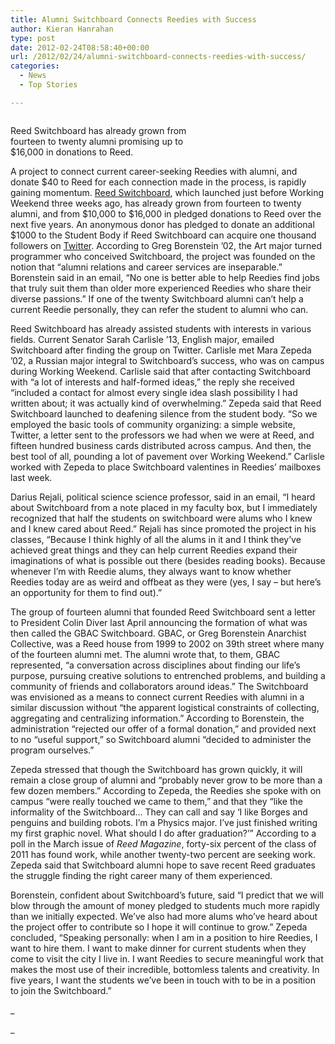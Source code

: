 ```yaml
---
title: Alumni Switchboard Connects Reedies with Success
author: Kieran Hanrahan
type: post
date: 2012-02-24T08:58:40+00:00
url: /2012/02/24/alumni-switchboard-connects-reedies-with-success/
categories:
  - News
  - Top Stories

---
```

<div id="attachment_1338" style="width: 310px" class="wp-caption alignright">
  <a href="http://www.reedquest.org/2012/02/alumni-switchboard-connects-reedies-with-success/reed_switchboard_logo_red/" rel="attachment wp-att-1338"><img class="size-medium wp-image-1338" title="reed_switchboard_logo_red" src="https://i0.wp.com/www.reedquest.org/wp-content/uploads/2012/02/reed_switchboard_logo_red-300x105.png?resize=300%2C105" alt="" data-recalc-dims="1" /></a>
  
  <p class="wp-caption-text">
    Reed Switchboard has already grown from fourteen to twenty alumni promising up to $16,000 in donations to Reed.
  </p>
</div>

A project to connect current career-seeking Reedies with alumni, and donate $40 to Reed for each connection made in the process, is rapidly gaining momentum. [Reed Switchboard][1], which launched just before Working Weekend three weeks ago, has already grown from fourteen to twenty alumni, and from $10,000 to $16,000 in pledged donations to Reed over the next five years. An anonymous donor has pledged to donate an additional $1000 to the Student Body if Reed Switchboard can acquire one thousand followers on [Twitter][2]. According to Greg Borenstein ’02, the Art major turned programmer who conceived Switchboard, the project was founded on the notion that “alumni relations and career services are inseparable.” Borenstein said in an email, “No one is better able to help Reedies find jobs that truly suit them than older more experienced Reedies who share their diverse passions.” If one of the twenty Switchboard alumni can’t help a current Reedie personally, they can refer the student to alumni who can.

Reed Switchboard has already assisted students with interests in various fields. Current Senator Sarah Carlisle ’13, English major, emailed Switchboard after finding the group on Twitter. Carlisle met Mara Zepeda ’02, a Russian major integral to Switchboard’s success, who was on campus during Working Weekend. Carlisle said that after contacting Switchboard with “a lot of interests and half-formed ideas,” the reply she received “included a contact for almost every single idea slash possibility I had written about; it was actually kind of overwhelming.” Zepeda said that Reed Switchboard launched to deafening silence from the student body. “So we employed the basic tools of community organizing: a simple website, Twitter, a letter sent to the professors we had when we were at Reed, and fifteen hundred business cards distributed across campus. And then, the best tool of all, pounding a lot of pavement over Working Weekend.” Carlisle worked with Zepeda to place Switchboard valentines in Reedies’ mailboxes last week.

Darius Rejali, political science science professor, said in an email, “I heard about Switchboard from a note placed in my faculty box, but I immediately recognized that half the students on switchboard were alums who I knew and I knew cared about Reed.” Rejali has since promoted the project in his classes, “Because I think highly of all the alums in it and I think they&#8217;ve achieved great things and they can help current Reedies expand their imaginations of what is possible out there (besides reading books). Because whenever I&#8217;m with Reedie alums, they always want to know whether Reedies today are as weird and offbeat as they were (yes, I say &#8211; but here&#8217;s an opportunity for them to find out).”

The group of fourteen alumni that founded Reed Switchboard sent a letter to President Colin Diver last April announcing the formation of what was then called the GBAC Switchboard. GBAC, or Greg Borenstein Anarchist Collective, was a Reed house from 1999 to 2002 on 39th street where many of the fourteen alumni met. The alumni wrote that, to them, GBAC represented, “a conversation across disciplines about finding our life’s purpose, pursuing creative solutions to entrenched problems, and building a community of friends and collaborators around ideas.” The Switchboard was envisioned as a means to connect current Reedies with alumni in a similar discussion without “the apparent logistical constraints of collecting, aggregating and centralizing information.” According to Borenstein, the administration “rejected our offer of a formal donation,” and provided next to no “useful support,” so Switchboard alumni “decided to administer the program ourselves.”

Zepeda stressed that though the Switchboard has grown quickly, it will remain a close group of alumni and “probably never grow to be more than a few dozen members.” According to Zepeda, the Reedies she spoke with on campus “were really touched we came to them,” and that they “like the informality of the Switchboard&#8230; They can call and say ‘I like Borges and penguins and building robots. I&#8217;m a Physics major. I&#8217;ve just finished writing my first graphic novel. What should I do after graduation?’” According to a poll in the March issue of _Reed Magazine_, forty-six percent of the class of 2011 has found work, while another twenty-two percent are seeking work. Zepeda said that Switchboard alumni hope to save recent Reed graduates the struggle finding the right career many of them experienced.

Borenstein, confident about Switchboard’s future, said “I predict that we will blow through the amount of money pledged to students much more rapidly than we initially expected. We&#8217;ve also had more alums who&#8217;ve heard about the project offer to contribute so I hope it will continue to grow.” Zepeda concluded, “Speaking personally: when I am in a position to hire Reedies, I want to hire them. I want to make dinner for current students when they come to visit the city I live in. I want Reedies to secure meaningful work that makes the most use of their incredible, bottomless talents and creativity. In five years, I want the students we&#8217;ve been in touch with to be in a position to join the Switchboard.”

_
  
_

 [1]: http://reedswitchboard.com/ "Reed Switchboard Website"
 [2]: http://twitter.com/#!/reedswitchboard "Reed Switchboard Twitter"